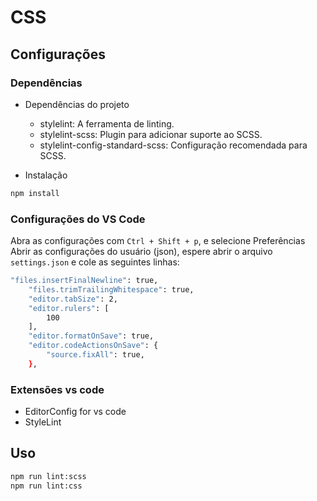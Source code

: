 # CSS

## Configurações

### Dependências

- Dependências do projeto
  - stylelint: A ferramenta de linting.
  - stylelint-scss: Plugin para adicionar suporte ao SCSS.
  - stylelint-config-standard-scss: Configuração recomendada para SCSS.

- Instalação

```bash
npm install
```

### Configurações do VS Code

Abra as configurações com `Ctrl + Shift + p`, e selecione Preferências Abrir as configurações do usuário (json), espere abrir o arquivo `settings.json` e cole as seguintes linhas:

```bash
"files.insertFinalNewline": true,
    "files.trimTrailingWhitespace": true,
    "editor.tabSize": 2,
    "editor.rulers": [
        100
    ],
    "editor.formatOnSave": true,
    "editor.codeActionsOnSave": {
        "source.fixAll": true,
    },
```

### Extensões vs code

- EditorConfig for vs code
- StyleLint

## Uso

```bash
npm run lint:scss
npm run lint:css
```
